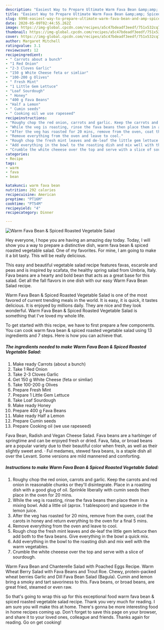 ```yaml
---
description: "Easiest Way to Prepare Ultimate Warm Fava Bean &amp;amp; Spiced Roasted Vegetable Salad"
title: "Easiest Way to Prepare Ultimate Warm Fava Bean &amp;amp; Spiced Roasted Vegetable Salad"
slug: 6998-easiest-way-to-prepare-ultimate-warm-fava-bean-and-amp-spiced-roasted-vegetable-salad
date: 2020-05-09T02:44:55.262Z
image: https://img-global.cpcdn.com/recipes/a5c47bdeadf3eedf/751x532cq70/warm-fava-bean-spiced-roasted-vegetable-salad-recipe-main-photo.jpg
thumbnail: https://img-global.cpcdn.com/recipes/a5c47bdeadf3eedf/751x532cq70/warm-fava-bean-spiced-roasted-vegetable-salad-recipe-main-photo.jpg
cover: https://img-global.cpcdn.com/recipes/a5c47bdeadf3eedf/751x532cq70/warm-fava-bean-spiced-roasted-vegetable-salad-recipe-main-photo.jpg
author: Margaret Mitchell
ratingvalue: 3.1
reviewcount: 12
recipeingredient:
- " Carrots about a bunch"
- "1 Red Onion"
- "2-3 Cloves Garlic"
- "150 g White Cheese feta or simliar"
- "100-200 g Olives"
- " Fresh Mint"
- "1 Little Gem Lettuce"
- "Loaf Sourdough"
- " Honey"
- "400 g Fava Beans"
- "Half a Lemon"
- " Cumin seeds"
- " Cooking oil we use rapeseed"
recipeinstructions:
- "Roughy chop the red onion, carrots and garlic. Keep the carrots and red onion in reasonable chunks or they&#39;ll disintegrate. Place in a roasting dish with a good glug of oil. Sprinkle liberally with cumin seeds then place in the oven for 20 mins."
- "While the veg is roasting, rinse the fava beans then place them in a mixing bowl. Add a little oil (aprox. 1 tablespoon) and squeeze in the lemon juice."
- "After the veg has roasted for 20 mins, remove from the oven, coat the carots in honey and return everything to the oven for a final 5 mins."
- "Remove everything from the oven and leave to cool."
- "Rough chop the fresh mint leaves and de-leaf the little gem lettuce then add both to the fava beans. Give everything in the bowl a quick mix."
- "Add everything in the bowl to the roasting dish and mix well with the warm vegetables."
- "Crumble the white cheeese over the top and serve with a slice of sourdough."
categories:
- Recipe
tags:
- warm
- fava
- bean

katakunci: warm fava bean 
nutrition: 292 calories
recipecuisine: American
preptime: "PT16M"
cooktime: "PT54M"
recipeyield: "4"
recipecategory: Dinner

---
```



![Warm Fava Bean &amp; Spiced Roasted Vegetable Salad](https://img-global.cpcdn.com/recipes/a5c47bdeadf3eedf/751x532cq70/warm-fava-bean-spiced-roasted-vegetable-salad-recipe-main-photo.jpg)

Hey everyone, I hope you are having an amazing day today. Today, I will show you a way to prepare a distinctive dish, warm fava bean &amp; spiced roasted vegetable salad. One of my favorites. For mine, I am going to make it a bit tasty. This will be really delicious.

This easy and beautiful vegetable salad recipe features favas, escarole and peas and is inspired by scafata, the healthy spring salad from Umbria, Italy. Fava beans are a hearty and bold bean that acts as a great base for this salad. Get all the fall flavors in one dish with our easy Warm Fava Bean Salad recipe.

Warm Fava Bean &amp; Spiced Roasted Vegetable Salad is one of the most favored of current trending meals in the world. It is easy, it is quick, it tastes delicious. It is enjoyed by millions daily. They are nice and they look wonderful. Warm Fava Bean &amp; Spiced Roasted Vegetable Salad is something that I've loved my whole life.


To get started with this recipe, we have to first prepare a few components. You can cook warm fava bean &amp; spiced roasted vegetable salad using 13 ingredients and 7 steps. Here is how you can achieve that.

<!--inarticleads1-->

##### The ingredients needed to make Warm Fava Bean &amp; Spiced Roasted Vegetable Salad:

1. Make ready  Carrots (about a bunch)
1. Take 1 Red Onion
1. Take 2-3 Cloves Garlic
1. Get 150 g White Cheese (feta or simliar)
1. Take 100-200 g Olives
1. Prepare  Fresh Mint
1. Prepare 1 Little Gem Lettuce
1. Take Loaf Sourdough
1. Make ready  Honey
1. Prepare 400 g Fava Beans
1. Make ready Half a Lemon
1. Prepare  Cumin seeds
1. Prepare  Cooking oil (we use rapeseed)


Fava Bean, Radish and Vegan Cheese Salad. Fava beans are a harbinger of springtime and can be enjoyed fresh or dried. Fava, faba, or broad beans are a popular variety due to their beautiful color when fresh, as well as their slightly sweet and. · Ful medames, stewed fava beans, is a staple dish all over the Levant. Some versions are mild mannered and comforting. 

<!--inarticleads2-->

##### Instructions to make Warm Fava Bean &amp; Spiced Roasted Vegetable Salad:

1. Roughy chop the red onion, carrots and garlic. Keep the carrots and red onion in reasonable chunks or they&#39;ll disintegrate. Place in a roasting dish with a good glug of oil. Sprinkle liberally with cumin seeds then place in the oven for 20 mins.
1. While the veg is roasting, rinse the fava beans then place them in a mixing bowl. Add a little oil (aprox. 1 tablespoon) and squeeze in the lemon juice.
1. After the veg has roasted for 20 mins, remove from the oven, coat the carots in honey and return everything to the oven for a final 5 mins.
1. Remove everything from the oven and leave to cool.
1. Rough chop the fresh mint leaves and de-leaf the little gem lettuce then add both to the fava beans. Give everything in the bowl a quick mix.
1. Add everything in the bowl to the roasting dish and mix well with the warm vegetables.
1. Crumble the white cheeese over the top and serve with a slice of sourdough.


Warm Fava Bean and Chanterelle Salad with Poached Eggs Recipe. Warm Wheat Berry Salad with Fava Beans and Trout Roe. Chewy, protein-packed wheat berries Garlic and Dill Fava Bean Salad (Bagula). Cumin and lemon bring a smoky and tart savoriness to this. Fava beans, or broad beans, are great fried, steamed or even raw. 

So that's going to wrap this up for this exceptional food warm fava bean &amp; spiced roasted vegetable salad recipe. Thank you very much for reading. I am sure you will make this at home. There's gonna be more interesting food in home recipes coming up. Don't forget to save this page on your browser, and share it to your loved ones, colleague and friends. Thanks again for reading. Go on get cooking!
